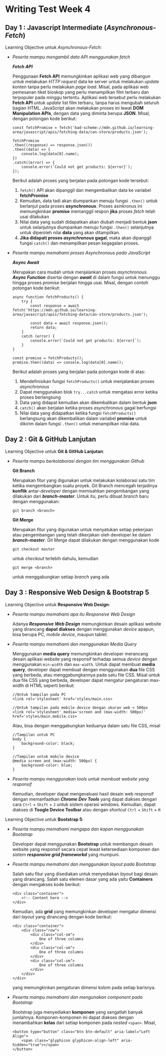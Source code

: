 # Writing Test Week 4
## **Day 1 : Javascript Intermediate (*Asynchronous-Fetch*)**
Learning Objective untuk *Asynchronous-Fetch*:
-   *Peserta mampu mengambil data API menggunakan fetch*  

    ***Fetch API*** 

    Penggunaan **Fetch API** memungkinkan aplikasi web yang dibangun untuk melakukan *HTTP request* data ke server untuk melakukan *update* konten tanpa perlu melakukan *page load*. Misal, pada aplikasi web pemesanan tiket bioskop yang perlu menampilkan film terbaru dan terpopuler pada minggu tertentu. Aplikasi web tersebut perlu melakukan **Fetch API** untuk *update* list film terbaru, tanpa harus mengubah seluruh bagian HTML. JavaScript akan melakukan proses ini lewat **DOM Manipulation APIs**, dengan data yang diminta berupa **JSON**. Misal, dengan potongan kode berikut:

        const fetchPromise = fetch('bad-scheme://mdn.github.io/learning-area/javascript/apis/fetching-data/can-store/products.json');

        fetchPromise
        .then((response) => response.json())
        .then((data) => {
            console.log(data[0].name);
        })
        .catch((error) => {
            console.error(`Could not get products: ${error}`);
        });

    Berikut adalah proses yang berjalan pada potongan kode tersebut:
    1.  `fetch()` API akan dipanggil dan mengembalikan data ke variabel **fetchPromise** 
    2.  Kemudian, data tadi akan diumpankan menuju fungsi `.then()` untuk berlanjut pada proses ***asynchronous***. Proses asinkronus ini memungkinkan **promise** memanggil respon **jika** proses *fetch* telah usai dilakukan
    3.  Nilai data yang sudah didapatkan akan diubah menjadi bentuk **json** untuk selanjutnya diumpankan menuju fungsi `.then()` selanjutnya untuk diperoleh nilai **data** yang akan ditampilkan. 
    4.  **Jika didapati proses *asynchronous* gagal**, maka akan dipanggil fungsi `catch()` dan menampilkan pesan kegagalan proses. 

-   *Peserta mampu memahami proses Asynchronous pada JavaScript* 

    ***Async Await***

    Merupakan cara mudah untuk menjalankan proses *asynchronous*. ***Async Function*** disertai dengan ***await*** di dalam fungsi untuk menunggu hingga proses *promise* berjalan hingga usai. Misal, dengan contoh potongan kode berikut:

        async function fetchProducts() {
            try {
                const response = await fetch('https://mdn.github.io/learning-area/javascript/apis/fetching-data/can-store/products.json');

                const data = await response.json();
                return data;
            }
            catch (error) {
                console.error(`Could not get products: ${error}`);
            }
        }

        const promise = fetchProducts();
        promise.then((data) => console.log(data[0].name));

    Berikut adalah proses yang berjalan pada potongan kode di atas:
    1.  Mendefinisikan fungsi `fetchProducts()` untuk menjalankan proses *asynchronous*
    2.  Dapat menggunakan blok `try...catch` untuk mengatasi error ketika proses berlangsung
    3.  Data yang didapat kemudian akan dikembalikan dalam bentuk **json**    
    4.  `catch()` akan berjalan ketika proses *asynchronous* gagal berfungsi
    5.  Nilai data yang didapatkan ketika fungsi `fetchProducts()` berlangsung akan dikembalikan dalam variabel **promise** untuk dikirim dalam fungsi `.then()` untuk menampilkan nilai data.
    
## **Day 2 : Git & GitHub Lanjutan**
Learning Objective untuk **Git & GitHub Lanjutan**:
-   *Peserta mampu berkolaborasi dengan tim menggunakan Github* 

    **Git Branch**

    Merupakan fitur yang digunakan untuk melakukan kolaborasi satu tim ketika mengembangkan suatu proyek. Git Branch mencegah terjadinya **konflik** antar-*developer* dengan memisahkan pengembangan yang dilakukan dari ***branch-master***. Untuk itu, perlu dibuat *branch* baru dengan menggunakan:

        git branch <branch>

    **Git Merge**

    Merupakan fitur yang digunakan untuk menyatukan setiap pekerjaan atau pengembangan yang telah dikerjakan oleh developer ke dalam ***branch-master***. Git Merge dapat dilakukan dengan menggunakan kode

        git checkout master

    untuk *checkout* terlebih dahulu, kemudian

        git merge <branch>

    untuk menggabungkan setiap *branch* yang ada             

## **Day 3 : Responsive Web Design & Bootstrap 5**
Learning Objective untuk **Responsive Web Design**:
-   *Peserta mampu memahami apa itu Responsive Web Design*   
    
    Adanya ***Responsive Web Design*** memungkinkan desain aplikasi website yang dirancang **dapat diakses** dengan menggunakan *device* apapun, bisa berupa PC, *mobile device*, maupun tablet. 

-   *Peserta mampu memahami dan menggunakan Media Query*

    Menggunakan **media query** memungkinkan developer merancang desain aplikasi website yang responsif terhadap semua *device* dengan menggunakan `min-width` dan `max-width`. Untuk dapat membuat **media query**, developer dapat membuat dengan menggunakan **dua** file CSS yang berbeda, atau menggabungkannya pada satu file CSS. Misal untuk dua file CSS yang berbeda, developer dapat mengatur pengaturan max-width di HTML seperti berikut:

        //Untuk tampilan pada PC 
        <link rel='stylesheet' href='styles/main.css>

        //Untuk tampilan pada mobile device dengan ukuran web < 500px
        <link rel='stylesheet' media='screen and (max-width: 500px)' href='styles/main.mobile.css>

    Atau, bisa dengan menggabungkan keduanya dalam satu file CSS, misal

        //Tampilan untuk PC
        body {
            background-color: black;
        }

        //Tampilan untuk mobile device
        @media screen and (max-width: 500px) {
            background-color: blue;
        }

-   *Peserta mampu menggunakan tools untuk membuat website yang responsif*

    Kemudian, developer dapat mengevaluasi hasil desain web responsif dengan memanfaatkan ***Chrome Dev Tools*** yang dapat diakses dengan cara `Ctrl` + `Shift` + `J` untuk sistem operasi windows. Kemudian, dapat diakses di **Toogle Device Toolbar** atau dengan *shortcut* `Ctrl` + `Shift` + `M`

Learning Objective untuk **Bootstrap 5**:
-   *Peserta mampu memahami mengapa dan kapan menggunakan Bootstrap*    

    Developer dapat menggunakan **Bootstrap** untuk membangun desain website yang responsif secara cepat lewat ketersediaan komponen dan sistem ***responsive grid frameworkd*** yang mumpuni.

-   *Peserta mampu memahami dan menggunakan layout pada Bootstrap*

    Salah satu fitur yang disediakan untuk menyediakan *layout* bagi desain yang dirancang. Salah satu elemen dasar yang ada yaitu **Containers** dengan mengakses kode berikut:

        <div class="container">
            <!-- Content here -->
        </div>

    Kemudian, ada **grid** yang memungkinkan developer mengatur dimensi dari *layout* yang dirancang dengan kode berikut:
        
        <div class="container">
            <div class="row">
                <div class="col-sm">
                    One of three columns
                </div>
                <div class="col-sm">
                    One of three columns
                </div>
                <div class="col-sm">
                    One of three columns
                </div>
            </div>
        </div>

    yang memungkinkan pengaturan dimensi kolom pada setiap barisnya.  

-   *Peserta mampu memahami dan mengunakan component pada Bootstrap*    

    Bootstrap juga menyediakan **komponen** yang sangatlah banyak jumlahnya. Komponen-komponen ini dapat diakses dengan menambahkan **kelas** dari setiap komponen pada *nested* `<span>`. Misal, 

        <button type="button" class="btn btn-default" aria-label="Left Align">
            <span class="glyphicon glyphicon-align-left" aria-hidden="true"></span>
        </button>